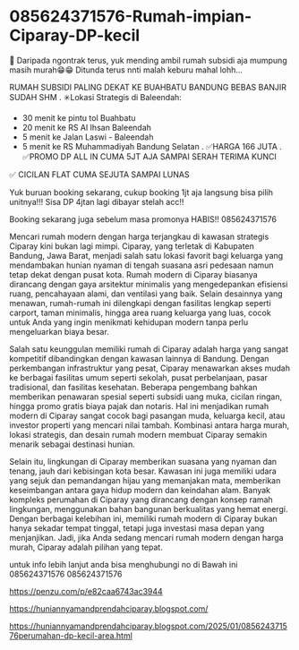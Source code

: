# 085624371576-Rumah-impian-Ciparay-DP-kecil
📢 Daripada ngontrak terus, yuk mending ambil rumah subsidi aja mumpung masih murah😁😁
Ditunda terus nnti malah keburu mahal lohh...

RUMAH SUBSIDI PALING DEKAT KE BUAHBATU BANDUNG BEBAS BANJIR SUDAH SHM
.
✳️Lokasi Strategis di Baleendah:
- 30 menit ke pintu tol Buahbatu
- 20 menit ke RS Al Ihsan Baleendah
- 5 menit ke Jalan Laswi - Baleendah
- 5 menit ke RS Muhammadiyah Bandung Selatan
.
✅HARGA 166 JUTA 
.
✅PROMO DP ALL IN CUMA 5JT AJA SAMPAI SERAH TERIMA KUNCI 

✅ CICILAN FLAT CUMA SEJUTA SAMPAI LUNAS

Yuk buruan booking sekarang, cukup booking 1jt aja langsung bisa pilih unitnya!!!
Sisa DP 4jtan lagi dibayar stelah acc!!

Booking sekarang juga sebelum masa promonya HABIS!!
085624371576

Mencari rumah modern dengan harga terjangkau di kawasan strategis Ciparay kini bukan lagi mimpi. Ciparay, yang terletak di Kabupaten Bandung, Jawa Barat, menjadi salah satu lokasi favorit bagi keluarga yang mendambakan hunian nyaman di tengah suasana asri pedesaan namun tetap dekat dengan pusat kota. Rumah modern di Ciparay biasanya dirancang dengan gaya arsitektur minimalis yang mengedepankan efisiensi ruang, pencahayaan alami, dan ventilasi yang baik. Selain desainnya yang menawan, rumah-rumah ini dilengkapi dengan fasilitas lengkap seperti carport, taman minimalis, hingga area ruang keluarga yang luas, cocok untuk Anda yang ingin menikmati kehidupan modern tanpa perlu mengeluarkan biaya besar.

Salah satu keunggulan memiliki rumah di Ciparay adalah harga yang sangat kompetitif dibandingkan dengan kawasan lainnya di Bandung. Dengan perkembangan infrastruktur yang pesat, Ciparay menawarkan akses mudah ke berbagai fasilitas umum seperti sekolah, pusat perbelanjaan, pasar tradisional, dan fasilitas kesehatan. Beberapa pengembang bahkan memberikan penawaran spesial seperti subsidi uang muka, cicilan ringan, hingga promo gratis biaya pajak dan notaris. Hal ini menjadikan rumah modern di Ciparay sangat cocok bagi pasangan muda, keluarga kecil, atau investor properti yang mencari nilai tambah. Kombinasi antara harga murah, lokasi strategis, dan desain rumah modern membuat Ciparay semakin menarik sebagai destinasi hunian.

Selain itu, lingkungan di Ciparay memberikan suasana yang nyaman dan tenang, jauh dari kebisingan kota besar. Kawasan ini juga memiliki udara yang sejuk dan pemandangan hijau yang memanjakan mata, memberikan keseimbangan antara gaya hidup modern dan keindahan alam. Banyak kompleks perumahan di Ciparay yang dirancang dengan konsep ramah lingkungan, menggunakan bahan bangunan berkualitas yang hemat energi. Dengan berbagai kelebihan ini, memiliki rumah modern di Ciparay bukan hanya sekadar tempat tinggal, tetapi juga investasi masa depan yang menjanjikan. Jadi, jika Anda sedang mencari rumah modern dengan harga murah, Ciparay adalah pilihan yang tepat.

untuk info lebih lanjut anda bisa menghubungi no di Bawah ini
085624371576
085624371576

https://penzu.com/p/e82caa6743ac3944

https://huniannyamandprendahciparay.blogspot.com/

https://huniannyamandprendahciparay.blogspot.com/2025/01/085624371576perumahan-dp-kecil-area.html

